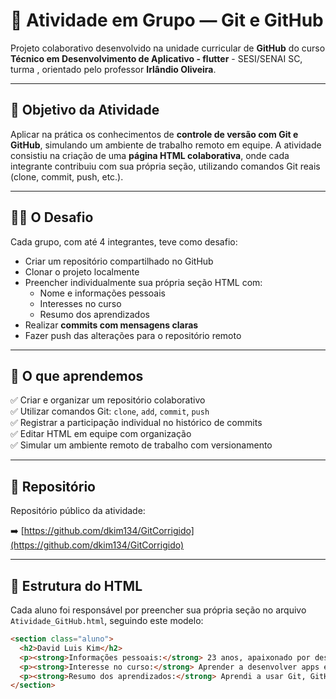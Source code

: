 # 📁 Atividade em Grupo — Git e GitHub

Projeto colaborativo desenvolvido na unidade curricular de **GitHub** do curso **Técnico em Desenvolvimento de Aplicativo - flutter** - SESI/SENAI SC, turma , orientado pelo professor **Irlândio Oliveira**.

---

## 🧠 Objetivo da Atividade

Aplicar na prática os conhecimentos de **controle de versão com Git e GitHub**, simulando um ambiente de trabalho remoto em equipe. A atividade consistiu na criação de uma **página HTML colaborativa**, onde cada integrante contribuiu com sua própria seção, utilizando comandos Git reais (clone, commit, push, etc.).

---

## 👨‍💻 O Desafio

Cada grupo, com até 4 integrantes, teve como desafio:

- Criar um repositório compartilhado no GitHub
- Clonar o projeto localmente
- Preencher individualmente sua própria seção HTML com:
  - Nome e informações pessoais
  - Interesses no curso
  - Resumo dos aprendizados
- Realizar **commits com mensagens claras**
- Fazer push das alterações para o repositório remoto

---

## 🧪 O que aprendemos

✅ Criar e organizar um repositório colaborativo  
✅ Utilizar comandos Git: `clone`, `add`, `commit`, `push`  
✅ Registrar a participação individual no histórico de commits  
✅ Editar HTML em equipe com organização  
✅ Simular um ambiente remoto de trabalho com versionamento

---

## 🔗 Repositório

Repositório público da atividade:

➡️ [https://github.com/dkim134/GitCorrigido](https://github.com/dkim134/GitCorrigido)

---

## 🧾 Estrutura do HTML

Cada aluno foi responsável por preencher sua própria seção no arquivo `Atividade_GitHub.html`, seguindo este modelo:

```html
<section class="aluno">
  <h2>David Luis Kim</h2>
  <p><strong>Informações pessoais:</strong> 23 anos, apaixonado por design e tecnologia.</p>
  <p><strong>Interesse no curso:</strong> Aprender a desenvolver apps e evoluir como dev.</p>
  <p><strong>Resumo dos aprendizados:</strong> Aprendi a usar Git, GitHub, fazer commits e push, e colaborar em equipe remotamente.</p>
</section>
